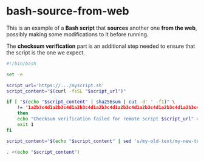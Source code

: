 # bash-source-from-web

This is an example of a **Bash script** that **sources** another one **from the web**, possibly making some modifications to it before running.

The **checksum verification** part is an additional step needed to ensure that the script is the one we expect.

```bash
#!/bin/bash

set -e

script_url='https://.../myscript.sh'
script_content="$(curl -fsSL "$script_url")"

if [ "$(echo "$script_content" | sha256sum | cut -d' ' -f1)" \
    != '1a2b3c4d1a2b3c4d1a2b3c4d1a2b3c4d1a2b3c4d1a2b3c4d1a2b3c4d1a2b3c4d' ]
    then
    echo "Checksum verification failed for remote script $script_url" >&2
    exit 1
fi

script_content="$(echo "$script_content" | sed 's/my-old-text/my-new-text/')"

. <(echo "$script_content")
```
